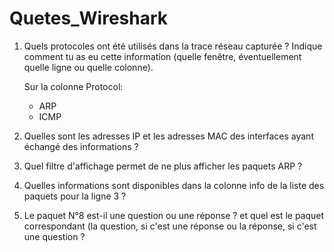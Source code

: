 # Quetes_Wireshark
1. Quels protocoles ont été utilisés dans la trace réseau capturée ? Indique comment tu as eu cette information (quelle fenêtre, éventuellement quelle ligne ou quelle colonne).

   
   Sur la colonne Protocol:
   - ARP 
   - ICMP

  2. Quelles sont les adresses IP et les adresses MAC des interfaces ayant échangé des informations ?
     
  4. Quel filtre d'affichage permet de ne plus afficher les paquets ARP ?
  5. Quelles informations sont disponibles dans la colonne info de la liste des paquets pour la ligne 3 ?
  6. Le paquet N°8 est-il une question ou une réponse ? et quel est le paquet correspondant (la question, si c'est une réponse ou la réponse, si c'est une question ?


